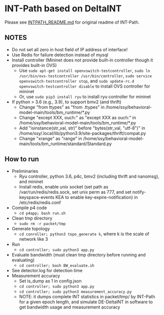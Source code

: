 # INT-Path based on DeltaINT

Please see [INTPATH_README.md](./INTPATH_README.md) for original readme of INT-Path.

## NOTES

- Do not set all zero in host field of IP address of interface!
- Use Redis for failure detection instead of mysql
- Install controller (Mininet does not provide built-in controller though it provides built-in OVS)
	+ Use `sudo apt-get install openvswitch-testcontroller`, `sudo ln /usr/bin/ovs-testcontroller /usr/bin/controller`, `sudo service openvswitch-testcontroller stop`, and `sudo update-rc.d openvswitch-testcontroller disable` to install OVS controller for mininet
	+ Or, use `sudo pip3 install ryu` to install ryu controller for mininet
- If python > 3.6 (e.g., 3.9), to support bmv2 (and thrift)
	+ Change "from ttypes" as "from \.ttypes" in /home/ssy/behavioral-model-main/tools/bm_runtime/\*.py
	+ Change "except XXX, ouch:" as "except XXX as ouch:" in /home/ssy/behavioral-model-main/tools/bm_runtime/\*.py
	+ Add "isinstance(str_val, str)" before "bytes(str_val, "utf-8")" in /home/ssy/.local/lib/python3.9/site-packages/thrift/compat.py
	+ Change "xrange" as "range" in /home/ssy/behavioral-model-main/tools/bm_runtime/standard/Standard.py 

## How to run

- Preliminaries
	+ Ryu controller, python 3.6, p4c, bmv2 (including thrift and nanomsg), and mininet
	+ Install redis, enable unix socket (set path as /var/run/redis/redis.sock, set unix perm as 777, and set notify-keyspace-events KEA to enable key-expire-notification) in /etc/redis/redis.conf 
- Compile p4 code
	+ `cd p4app; bash run.sh`
- Clean tmp directory
	+ `sudo rm -r packet/tmp`
- Generate topology
	+ `cd conroller; python3 topo_generate k`, where k is the scale of network like 3
- Run
	+ `cd controller; sudo python3 app.py`
- Evaluate bandwidth (must clean tmp directory before running and evaluating)
	+ `cd controller; bash BW_evaluate.sh`
- See detector.log for detection time
- Measurement accuracy
	+ Set is_dump as 1 in config.json
	+ `cd controller; sudo python3 app.py`
	+ `cd controller; sudo python3 measurement_accuracy.py`
	+ NOTE: it dumps complete INT statistics in packet/tmp/ by INT-Path for a given epoch length, and simulate DE-DeltaINT in software to get bandwidth usage and measurement accuracy

